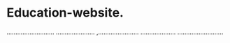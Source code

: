 # Education-website.
...........................
......................
,.......................
....................
..........................
